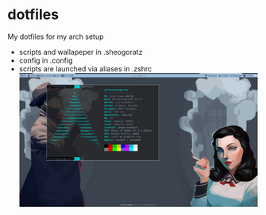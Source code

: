 # dotfiles
My dotfiles for my arch setup
- scripts and wallapeper in .sheogoratz
- config in .config
- scripts are launched via aliases in .zshrc
![Alt text](/Screenshot.jpg?raw=true "Desktop Screenshot")
